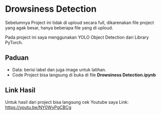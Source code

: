 # Drowsiness Detection

Sebelumnya Project ini tidak di uploud secara full, dikarenakan file project yang agak besar, hanya beberapa file yang di uploud.

Pada project ini saya menggunakan YOLO Object Detection dari Library PyTorch.

## Paduan
* Data: berisi label dan juga image untuk latihan.
* Code Project bisa langsung di buka di file **Drowsiness Detection.ipynb**

## Link Hasil
Untuk hasil dari project bisa langsung cek Youtube saya
Link: https://youtu.be/NY0WyPgCBCg
